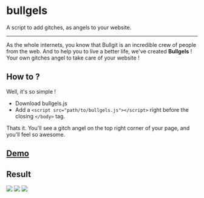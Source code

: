 bullgels
========

A script to add gitches, as angels to your website. 

------

As the whole internets, you know that Bullgit is an incredible crew of people from the web. 
And to help you to live a better life, we've created **Bullgels** ! Your own gitches angel to take care of your website ! 

## How to ? 

Well, it's so simple ! 
- Download bullgels.js
- Add a `<script src="path/to/bullgels.js"></script>` right before the closing `</body>` tag. 

Thats it. You'll see a gitch angel on the top right corner of your page, and you'll feel so awesome. 

## [Demo](http://bullg.it/bullgels/)

## Result 
![](http://puu.sh/bMnjZ/f0863d313c.png)
![](http://puu.sh/bMnq8/ff5d1d432c.png)
![](http://puu.sh/bMnuc/e6e41a1ab0.png)
